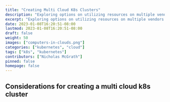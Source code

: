```yaml
---
title: "Creating Multi Cloud K8s Clusters"
description: "Exploring options on utilizing resources on multiple vendors using kubernetes"
excerpt: "Exploring options on utilizing resources on multiple vendors using kubernetes"
date: 2023-01-08T16:20:51-08:00
lastmod: 2023-01-08T16:20:51-08:00
draft: false
weight: 50
images: ["computers-in-clouds.png"]
categories: ["kubernetes", "cloud"]
tags: ["k8s", "kubernetes"]
contributors: ["Nicholas McGrath"]
pinned: false
homepage: false
---
```


## Considerations for creating a multi cloud k8s cluster



